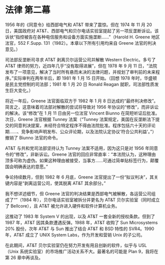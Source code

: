 # 法律 第二幕

1956 年的《同意令》给西部电气和 AT\&T 带来了震惊。但在 1974 年 11 月 20 日，美国政府对 AT\&T、西部电气和贝尔电话实验室提起了另一项反垄断诉讼。该诉状“指控被告在各种电信服务和设备方面实施垄断……”（Harold H. Greene 地区法官，552 F.Supp. 131（1982）。本章以下所有引用均来自 Greene 法官的判决意见。）

司法部反垄断司寻求 AT\&T 剥离贝尔运营公司并解散 Western Electric。多亏了 AT\&T 律师的努力，近四年几乎“没有取得进展”，但在 1978 年 9 月 11 日，“法院发布了一项意见，解决了当时所有悬而未决的法律问题，并规划了审判前的未来程序。”实际审判在两年半后，即 1981 年 1 月 15 日开始。（回想 1978 年时，华盛顿是民主党控制的司法部；1981 年 1 月 20 日 Ronald Reagan 就职，司法部性质发生巨大变化。）

将近一年后，Greene 法官面临双方于 1982 年 1 月 8 日达成的“最终判决修改”。简言之，这意味着司法部对解散的尝试将导致对 1956 年协议的“修改”，而非诉讼的解决。该“修改”在 1 月 11 日由另一位法官 Vincent Biunno 在简短听证后批准。次日，Greene 法官根据 Tunney 法案（“Tunney 法案规定，美国在反垄断法下提交的同意判决提案，未经符合特定程序不得由法院批准。程序包括六十天的评论期……、竞争影响声明发布、公众评论期，以及法院认定协议‘符合公共利益’。”）撤销了 Biunno 法官的命令。

AT\&T 与共和党司法部坚持认为 Tunney 法案不适用，因为这只是对 1956 年同意令的“修改”，非新诉讼。Greene 法官的回应非常直率：“本法院认为，这种理由顶多可称为虚伪。如果这种理由被接受，当事方……可通过简单贴标签行为，颠覆国会明确表达的意愿。”

争论持续数月，但到 1982 年 6 月底，Greene 法官提出了一份“拟议判决”，其关键内容是“剥离运营公司，使其脱离 AT\&T 其余部分。”

我不想详述细节，但 Greene 法官的判决结果是西部电气被解散，各运营公司组成了“”（1984 年），贝尔电话实验室被拆分并更名为 AT\&T 贝尔实验室（同时成立了 Bellcore），且 AT\&T 被允许进入硬件和软件计算机业务。

这推动了 1983 年 System V 的出现，以及 AT\&T 一套全新的授权条款。但到了 1987 年，AT\&T 因其条款遭遇反弹。1988 年，AT\&T 收购了 Sun Microsystems 20% 股份，次年 AT\&T 与 Sun 推出了结合 AT\&T 和 BSD 特性的 SVR4。1990 年，AT\&T 成立了 UNIX System Labs，作为开发和营销 Unix 的子公司。

在此期间，AT\&T 贝尔实验室仍在努力开发有用且创新的软件，似乎与 USL（Unix 系统实验室）的市场推广活动关系不大。最著名的可能是 Plan 9，我将在第 26 章中再谈及。
